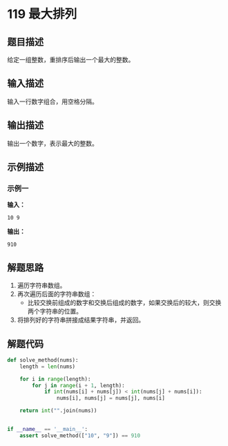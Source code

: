 # 119 最大排列

## 题目描述

给定一组整数，重排序后输出一个最大的整数。

## 输入描述

输入一行数字组合，用空格分隔。

## 输出描述

输出一个数字，表示最大的整数。

## 示例描述

### 示例一

**输入：**

```text
10 9
```

**输出：**

```text
910
```

## 解题思路

1. 遍历字符串数组。 
2. 再次遍历后面的字符串数组：
    - 比较交换前组成的数字和交换后组成的数字，如果交换后的较大，则交换两个字符串的位置。
3. 将排列好的字符串拼接成结果字符串，并返回。

## 解题代码

```python
def solve_method(nums):
    length = len(nums)

    for i in range(length):
        for j in range(i + 1, length):
            if int(nums[i] + nums[j]) < int(nums[j] + nums[i]):
                nums[i], nums[j] = nums[j], nums[i]

    return int("".join(nums))


if __name__ == '__main__':
    assert solve_method(["10", "9"]) == 910
```
